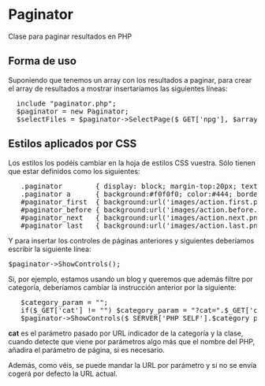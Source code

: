 Paginator
=========

Clase para paginar resultados en PHP

Forma de uso
------------
Suponiendo que tenemos un array con los resultados a paginar, para crear el array de resultados a mostrar insertaríamos las siguientes líneas:

<pre>
  include "paginator.php";
  $paginator = new Paginator;
  $selectFiles = $paginator->SelectPage($_GET['npg'], $array_de_resultados);
</pre>
  
Estilos aplicados por CSS
-------------------------
Los estilos los podéis cambiar en la hoja de estilos CSS vuestra. Sólo tienen que estar definidos como los siguientes:

<pre>
   .paginator        { display: block; margin-top:20px; text-align: center; width: 100%; height:40px; clear:both }
   .paginator a      { background:#f0f0f0; color:#444; border:1px solid #e8e8e8; height:20px; width:20px; display:inline-block }
   #paginator_first  { background:url('images/action.first.png') no-repeat scroll 2px center #f0f0f0; }
   #paginator_before { background:url('images/action.before.png') no-repeat scroll 2px center #f0f0f0; }
   #paginator_next   { background:url('images/action.next.png') no-repeat scroll 2px center #f0f0f0; }
   #paginator_last   { background:url('images/action.last.png') no-repeat scroll 2px center #f0f0f0; }
</pre>

Y para insertar los controles de páginas anteriores y siguientes deberíamos escribir la siguiente línea:
<pre>
$paginator->ShowControls();
</pre>

Si, por ejemplo, estamos usando un blog y queremos que además filtre por categoría, deberíamos cambiar la instrucción anterior por la siguiente:

<pre>
   $category_param = "";
   if($_GET['cat'] != "") $category_param = "?cat=".$_GET['cat'];
   $paginator->ShowControls($_SERVER['PHP_SELF'].$category_param);
</pre>

<strong>cat</strong> es el parámetro pasado por URL indicador de la categoría y la clase, cuando detecte que viene por parámetros algo más que el nombre del PHP, añadira el parámetro de página, si es necesario.

Además, como véis, se puede mandar la URL por parámetro y si no se envía cogerá por defecto la URL actual.

